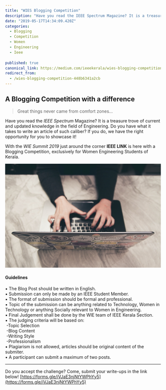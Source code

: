 ```yaml
---
title: "WIES Blogging Competition"
description: "Have you read the IEEE Spectrum Magazine? It is a treasure trove of current and updated knowledge in the field of Engineering. Do you have what it takes to write an article of such caliber? If you…"
date: "2019-05-17T14:34:09.420Z"
categories: 
  - Blogging
  - Competition
  - Women
  - Engineering
  - Ieee

published: true
canonical_link: https://medium.com/ieeekerala/wies-blogging-competition-448b6341a2cb
redirect_from:
  - /wies-blogging-competition-448b6341a2cb
---
```


## A Blogging Competition with a difference

> Great things never came from comfort zones…

Have you read the _IEEE Spectrum_ Magazine? It is a treasure trove of current and updated knowledge in the field of Engineering. Do you have what it takes to write an article of such caliber? If you do, we have the right opportunity for you to showcase it!

With the _WIE Summit 2019_ just around the corner **IEEE LINK** is here with a Blogging Competition, exclusively for Women Engineering Students of Kerala.

![Photo by [NeONBRAND](https://unsplash.com/photos/IhsaTDKzdwg?utm_source=unsplash&utm_medium=referral&utm_content=creditCopyText) on [Unsplash](https://unsplash.com/search/photos/blogging?utm_source=unsplash&utm_medium=referral&utm_content=creditCopyText)](./asset-1.jpeg)

#### Guidelines

▪ The Blog Post should be written in English.  
▪ Submission can only be made by an IEEE Student Member.  
▪ The format of submission should be formal and professional.  
▪ Topic of the submission can be anything related to Technology, Women in Technology or anything Socially relevant to Women in Engineering.  
▪ Final Judgement shall be done by the WIE team of IEEE Kerala Section.   
▪ The judging criteria will be based on:  
 -Topic Selection   
 -Blog Content  
 -Writing Style  
 -Professionalism  
▪ Plagiarism is not allowed, articles should be original content of the submiter.   
▪ A participant can submit a maximum of two posts.

---

Do you accept the challenge? Come, submit your write-ups in the link below! [https://forms.gle/iVJaE3njNtYWPhYy5](https://forms.gle/iVJaE3njNtYWPhYy5)
